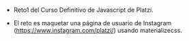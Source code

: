 - Reto1 del Curso Definitivo de Javascript de Platzi.

- El reto es maquetar una página de usuario de Instagram 
(https://www.instagram.com/platzi/) usando materializecss.
